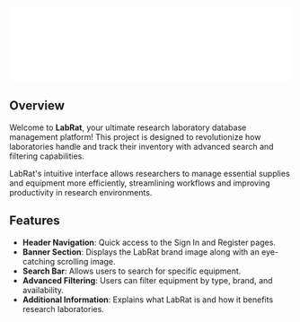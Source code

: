 ![LabRat Logo](frontend/images/labrat-name.png)

## Overview
Welcome to **LabRat**, your ultimate research laboratory database management platform! This project is designed to revolutionize how laboratories handle and track their inventory with advanced search and filtering capabilities.

LabRat's intuitive interface allows researchers to manage essential supplies and equipment more efficiently, streamlining workflows and improving productivity in research environments.

## Features

- **Header Navigation**: Quick access to the Sign In and Register pages.
- **Banner Section**: Displays the LabRat brand image along with an eye-catching scrolling image.
- **Search Bar**: Allows users to search for specific equipment.
- **Advanced Filtering**: Users can filter equipment by type, brand, and availability.
- **Additional Information**: Explains what LabRat is and how it benefits research laboratories.

